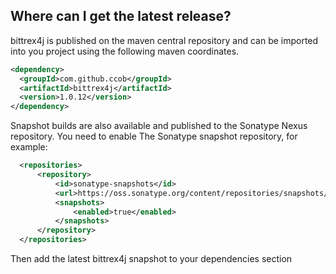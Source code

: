 Where can I get the latest release?
-----------------------------------

bittrex4j is published on the maven central repository and can be imported into you project using the following maven coordinates.

```xml
<dependency>
  <groupId>com.github.ccob</groupId>
  <artifactId>bittrex4j</artifactId>
  <version>1.0.12</version>
</dependency>
```

Snapshot builds are also available and published to the Sonatype Nexus repository.  You need to enable The Sonatype snapshot repository, for example:

```xml
  <repositories>
      <repository>
          <id>sonatype-snapshots</id>
          <url>https://oss.sonatype.org/content/repositories/snapshots/</url>
          <snapshots>
              <enabled>true</enabled>
          </snapshots>
      </repository>
  </repositories>
```
Then add the latest bittrex4j snapshot to your dependencies section
